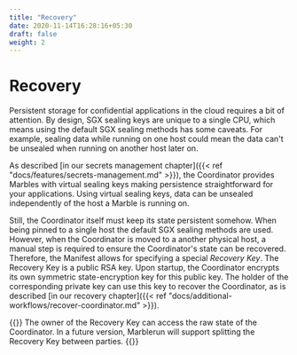 ```yaml
---
title: "Recovery"
date: 2020-11-14T16:28:16+05:30
draft: false
weight: 2
---
```


# Recovery

Persistent storage for confidential applications in the cloud requires a bit of attention.
By design, SGX sealing keys are unique to a single CPU, which means using the default SGX sealing methods has some caveats.
For example, sealing data while running on one host could mean the data can't be unsealed when running on another host later on.

As described [in our secrets management chapter]({{< ref "docs/features/secrets-management.md" >}}), the Coordinator provides Marbles with virtual sealing keys making persistence straightforward for your applications.
Using virtual sealing keys, data can be unsealed independently of the host a Marble is running on.

Still, the Coordinator itself must keep its state persistent somehow. When being pinned to a single host the default SGX sealing methods are used. However, when the Coordinator is moved to a another physical host, a manual step is required to ensure the Coordinator's state can be recovered.
Therefore, the Manifest allows for specifying a special *Recovery Key*. The Recovery Key is a public RSA key. Upon startup, the Coordinator encrypts its own symmetric state-encryption key for this public key. The holder of the corresponding private key can use this key to recover the Coordinator, as is described [in our recovery chapter]({{< ref "docs/additional-workflows/recover-coordinator.md" >}}).

{{<note>}}
The owner of the Recovery Key can access the raw state of the Coordinator. In a future version, Marblerun will support splitting the Recovery Key between parties.
{{</note>}}
